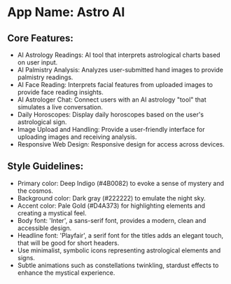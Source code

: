 # **App Name**: Astro AI

## Core Features:

- AI Astrology Readings: AI tool that interprets astrological charts based on user input.
- AI Palmistry Analysis: Analyzes user-submitted hand images to provide palmistry readings.
- AI Face Reading: Interprets facial features from uploaded images to provide face reading insights.
- AI Astrologer Chat: Connect users with an AI astrology "tool" that simulates a live conversation.
- Daily Horoscopes: Display daily horoscopes based on the user's astrological sign.
- Image Upload and Handling: Provide a user-friendly interface for uploading images and receiving analysis.
- Responsive Web Design: Responsive design for access across devices.

## Style Guidelines:

- Primary color: Deep Indigo (#4B0082) to evoke a sense of mystery and the cosmos.
- Background color: Dark gray (#222222) to emulate the night sky.
- Accent color: Pale Gold (#D4A373) for highlighting elements and creating a mystical feel.
- Body font: 'Inter', a sans-serif font, provides a modern, clean and accessible design.
- Headline font: 'Playfair', a serif font for the titles adds an elegant touch, that will be good for short headers.
- Use minimalist, symbolic icons representing astrological elements and signs.
- Subtle animations such as constellations twinkling, stardust effects to enhance the mystical experience.